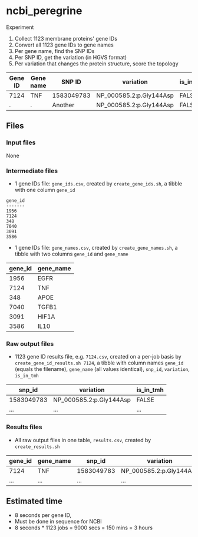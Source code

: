 # ncbi_peregrine

Experiment

  1. Collect 1123 membrane proteins' gene IDs
  2. Convert all 1123 gene IDs to gene names
  3. Per gene name, find the SNP IDs
  4. Per SNP ID, get the variation (in HGVS format)
  5. Per variation that changes the protein structure, score the topology


Gene ID|Gene name|SNP ID    |variation              |is_in_tmh
-------|---------|----------|-----------------------|---------
7124   |TNF      |1583049783|NP_000585.2:p.Gly144Asp|FALSE
.      |.        |Another   |NP_000585.2:p.Gly144Asp|FALSE

## Files

### Input files

None

### Intermediate files

 * 1 gene IDs file: `gene_ids.csv`, 
   created by `create_gene_ids.sh`,
   a tibble with one column `gene_id`

```
gene_id
-------
1956
7124
348
7040
3091
3586
```

 * 1 gene IDs file: `gene_names.csv`, 
   created by `create_gene_names.sh`,
   a tibble with two columns `gene_id` and `gene_name`

gene_id|gene_name
-------|----------
1956   |EGFR
7124   |TNF
348    |APOE  
7040   |TGFB1
3091   |HIF1A
3586   |IL10

### Raw output files

 * 1123 gene ID results file, e.g. `7124.csv`, 
   created on a per-job basis by `create_gene_id_results.sh 7124`,
   a tibble with column names `gene_id` (equals the filename),
   `gene_name` (all values identical), `snp_id`, `variation`, `is_in_tmh`

snp_id    |variation              |is_in_tmh
----------|-----------------------|---------
1583049783|NP_000585.2:p.Gly144Asp|FALSE
...       |...                    |...

### Results files

 * All raw output files in one table, `results.csv`,
   created by `create_results.sh`

gene_id|gene_name|snp_id    |variation              |is_in_tmh
-------|---------|----------|-----------------------|---------
7124   |TNF      |1583049783|NP_000585.2:p.Gly144Asp|FALSE
...    |...      |...       |...                    |...

## Estimated time

 * 8 seconds per gene ID, 
 * Must be done in sequence for NCBI
 * 8 seconds * 1123 jobs = 9000 secs = 150 mins = 3 hours
 

